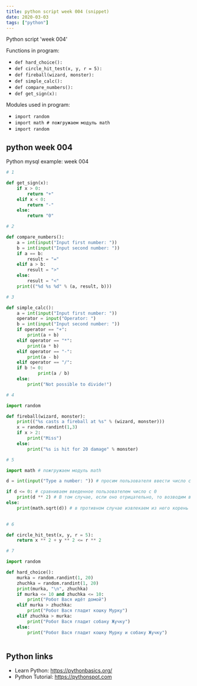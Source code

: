 ```yaml
---
title: python script week 004 (snippet)
date: 2020-03-03
tags: ["python"]
---
```

Python script 'week 004'

Functions in program: 
* `def hard_choice():`
* `def circle_hit_test(x, y, r = 5):`
* `def fireball(wizard, monster):`
* `def simple_calc():`
* `def compare_numbers():`
* `def get_sign(x):`

Modules used in program: 
* `import random`
* `import math # пожгружаем модуль math`
* `import random`

## python week 004

Python mysql example: week 004

```python
# 1

def get_sign(x):
    if x > 0:
        return "+"
    elif x < 0:
        return "-"
    else:
        return "0"

# 2

def compare_numbers():
    a = int(input("Input first number: "))
    b = int(input("Input second number: "))
    if a == b:
        result = "="
    elif a > b:
        result = ">"
    else:
        result = "<"
    print(("%d %s %d" % (a, result, b)))

# 3

def simple_calc():
    a = int(input("Input first number: "))
    operator = input("Operator: ")
    b = int(input("Input second number: "))
    if operator == "+":
    	print(a + b)
    elif operator == "*":
        print(a * b)
    elif operator == "-":
        print(a - b)
    elif operator == "/":
	if b != 0:
        	print(a / b)
	else:
		print("Not possible to divide!")

# 4

import random

def fireball(wizard, monster):
    print(("%s casts a fireball at %s" % (wizard, monster)))
    x = random.randint(1,3)
    if x > 2:
        print("Miss")
    else:
        print("%s is hit for 20 damage" % monster)

# 5

import math # пожгружаем модуль math

d = int(input("Type a number: ")) # просим пользователя ввести число с клавиатуры и переводим полученную строку в числовой формат 

if d <= 0: # сравниваем введенное пользователем число с 0
    print(d ** 2) # В том случае, если оно отрицательно, то возводим в квадрат
else:
    print(math.sqrt(d)) # в противном случае извлекаем из него корень
	

# 6

def circle_hit_test(x, y, r = 5):
    return x ** 2 + y ** 2 <= r ** 2

# 7

import random

def hard_choice():
    murka = random.randint(1, 20)
    zhuchka = random.randint(1, 20)
    print(murka, "\n", zhuchka)
    if murka <= 10 and zhuchka <= 10:
        print("Робот Вася идёт домой")
    elif murka > zhuchka:
        print("Робот Вася гладит кошку Мурку")
    elif zhuchka > murka:
        print("Робот Вася гладит собаку Жучку")
    else:
        print("Робот Вася гладит кошку Мурку и собаку Жучку")
    


```

## Python links

- Learn Python: https://pythonbasics.org/
- Python Tutorial: https://pythonspot.com

